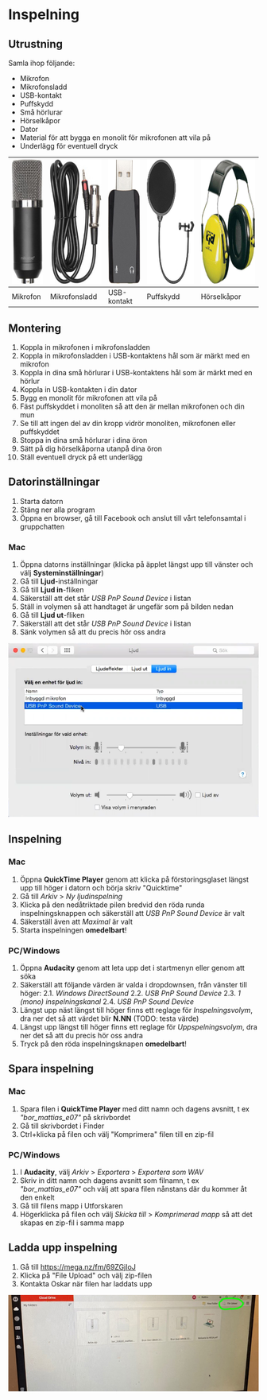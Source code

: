 # Inspelning

## Utrustning

Samla ihop följande:

* Mikrofon
* Mikrofonsladd
* USB-kontakt
* Puffskydd
* Små hörlurar
* Hörselkåpor
* Dator
* Material för att bygga en monolit för mikrofonen att vila på
* Underlägg för eventuell dryck

<img src="images/inspelning/mikrofon.jpg" height="250" /> | <img src="images/inspelning/kabel.jpg" height="250" /> | <img src="images/inspelning/usb.jpg" height="250" /> | <img src="images/inspelning/puffskydd.jpg" height="250" /> | <img src="images/inspelning/horselkapor.jpg" height="250" />
------------ | ------------- | ------------- | ------------- | -------------
Mikrofon | Mikrofonsladd | USB-kontakt | Puffskydd | Hörselkåpor 

## Montering

1. Koppla in mikrofonen i mikrofonsladden
2. Koppla in mikrofonsladden i USB-kontaktens hål som är märkt med en mikrofon
3. Koppla in dina små hörlurar i USB-kontaktens hål som är märkt med en hörlur
4. Koppla in USB-kontakten i din dator
5. Bygg en monolit för mikrofonen att vila på
6. Fäst puffskyddet i monoliten så att den är mellan mikrofonen och din mun
7. Se till att ingen del av din kropp vidrör monoliten, mikrofonen eller puffskyddet
8. Stoppa in dina små hörlurar i dina öron
9. Sätt på dig hörselkåporna utanpå dina öron
10. Ställ eventuell dryck på ett underlägg

## Datorinställningar

1. Starta datorn
2. Stäng ner alla program
3. Öppna en browser, gå till Facebook och anslut till vårt telefonsamtal i gruppchatten

### Mac
1. Öppna datorns inställningar (klicka på äpplet längst upp till vänster och välj **Systeminställningar**)
2. Gå till **Ljud**-inställningar
3. Gå till **Ljud in**-fliken
4. Säkerställ att det står *USB PnP Sound Device* i listan
5. Ställ in volymen så att handtaget är ungefär som på bilden nedan
6. Gå till **Ljud ut**-fliken
7. Säkerställ att det står *USB PnP Sound Device* i listan
8. Sänk volymen så att du precis hör oss andra

![](images/inspelning/ljudinstallningar.png)

## Inspelning

### Mac
1. Öppna **QuickTime Player** genom att klicka på förstoringsglaset längst upp till höger i datorn och börja skriv "Quicktime"
2. Gå till *Arkiv* > *Ny ljudinspelning*
3. Klicka på den nedåtriktade pilen bredvid den röda runda inspelningsknappen och säkerställ att *USB PnP Sound Device* är valt
4. Säkerställ även att *Maximal* är valt
5. Starta inspelningen **omedelbart**!

### PC/Windows
1. Öppna **Audacity** genom att leta upp det i startmenyn eller genom att söka
2. Säkerställ att följande värden är valda i dropdownsen, från vänster till höger:
   2.1. *Windows DirectSound*
   2.2. *USB PnP Sound Device*
   2.3. *1 (mono) inspelningskanal*
   2.4. *USB PnP Sound Device*
3. Längst upp näst längst till höger finns ett reglage för *Inspelningsvolym*, dra ner det så att värdet blir **N.NN** (TODO: testa värde)
4. Längst upp längst till höger  finns ett reglage för *Uppspelningsvolym*, dra ner det så att du precis hör oss andra
5. Tryck på den röda inspelningsknapen **omedelbart**!

## Spara inspelning

### Mac
1. Spara filen i **QuickTime Player** med ditt namn och dagens avsnitt, t ex *"bor_mattias_e07"* på skrivbordet
2. Gå till skrivbordet i Finder
3. Ctrl+klicka på filen och välj "Komprimera" filen till en zip-fil

### PC/Windows
1. I **Audacity**, välj *Arkiv* > *Exportera* > *Exportera som WAV*
2. Skriv in ditt namn och dagens avsnitt som filnamn, t ex *"bor_mattias_e07"* och välj att spara filen nånstans där du kommer åt den enkelt
3. Gå till filens mapp i Utforskaren
4. Högerklicka på filen och välj *Skicka till* > *Komprimerad mapp* så att det skapas en zip-fil i samma mapp

## Ladda upp inspelning
1. Gå till https://mega.nz/fm/69ZGjIoJ
2. Klicka på "File Upload" och välj zip-filen
3. Kontakta Oskar när filen har laddats upp

![](images/inspelning/mega.jpg)
